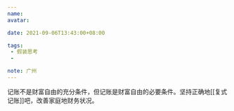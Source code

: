 ```yaml
---
name:
avatar:

date: 2021-09-06T13:43:00+08:00

tags:
 - 假装思考
 - 

note: 广州
---
```

记账不是财富自由的充分条件，但记账是财富自由的必要条件。坚持正确地[[复式记账]]吧，改善家庭地财务状况。